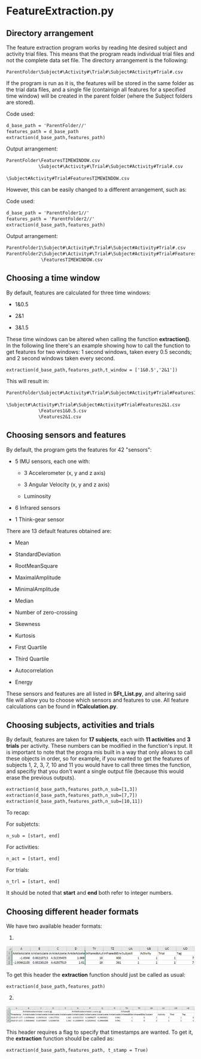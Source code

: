 # FeatureExtraction.py

## Directory arrangement

The feature extraction program works by reading hte desired subject and activity trial files. This means that the program reads individual trial files and not the complete data set file. The directory arrangement is the following:


    ParentFolder\Subject#\Activity#\Trial#\Subject#Activity#Trial#.csv


If the program is run as it is, the features will be stored in the same folder as the trial data files, and a single file (containign all features for a specified time window) will be created in the parent folder (where the Subject folders are stored).

  Code used:

    d_base_path = 'ParentFolder//'
    features_path = d_base_path
    extraction(d_base_path,features_path)

  Output arrangement:
  
    ParentFolder\FeaturesTIMEWINDOW.csv
                \Subject#\Activity#\Trial#\Subject#Activity#Trial#.csv
                                          \Subject#Activity#Trial#FeaturesTIMEWINDOW.csv

    
 
However, this can be easily changed to a different arrangement, such as:


  Code used:

    d_base_path = 'ParentFolder1//'
    features_path = 'ParentFolder2//'
    extraction(d_base_path,features_path)

  Output arrangement:

    ParentFolder1\Subject#\Activity#\Trial#\Subject#Activity#Trial#.csv
    ParentFolder2\Subject#\Activity#\Trial#\Subject#Activity#Trial#FeaturesTIMEWINDOW.csv
                 \FeaturesTIMEWINDOW.csv


## Choosing a time window

By default, features are calculated for three time windows:

- 1&0.5

- 2&1

- 3&1.5

These time windows can be altered when calling the function **extraction()**. In the following line there's an example showing how to call the function to get features for two windows: 1 second windows, taken every 0.5 seconds; and 2 second windows taken every second.


    extraction(d_base_path,features_path,t_window = ['1&0.5','2&1'])


This will result in:


    ParentFolder\Subject#\Activity#\Trial#\Subject#Activity#Trial#Features1&0.5.csv
                \Subject#\Activity#\Trial#\Subject#Activity#Trial#Features2&1.csv
                \Features1&0.5.csv
                \Features2&1.csv


## Choosing sensors and features

By default, the program gets the features for 42 "sensors":

- 5 IMU sensors, each one with:

  - 3 Accelerometer (x, y and z axis)

  - 3 Angular Velocity (x, y and z axis)

  - Luminosity

- 6 Infrared sensors

- 1 Think-gear sensor

There are 13 default features obtained are:

- Mean

- StandardDeviation

- RootMeanSquare

- MaximalAmplitude

- MinimalAmplitude

- Median

- Number of zero-crossing

- Skewness

- Kurtosis

- First Quartile

- Third Quartile

- Autocorrelation

- Energy


These sensors and features are all listed in **SFt_List.py**, and altering said file will allow you to choose which sensors and features to use. All feature calculations can be found in **fCalculation.py**.


## Choosing subjects, activities and trials

By default, features are taken for **17 subjects**, each with **11 activities** and **3 trials** per activity. These numbers can be modified in the function's input. It is important to note that the progra mis built in a way that only allows to call these objects in order, so for example, if you wanted to get the features of subjects 1, 2, 3, 7, 10 and 11 you would have to call three times the function, and specifiy that you don't want a single output file (because this would erase the previous outputs).


    extraction(d_base_path,features_path,n_sub=[1,3])
    extraction(d_base_path,features_path,n_sub=[7,7])
    extraction(d_base_path,features_path,n_sub=[10,11])
    

To recap:


  For subjetcts:
  
    n_sub = [start, end] 


  For activities:
  
    n_act = [start, end]


  For trials:
  
    n_trl = [start, end]

It should be noted that **start** and **end** both refer to integer numbers.


## Choosing different header formats

We have two available header formats:

1.

  ![](header1.png)
  
  
  To get this header the **extraction** function should just be called as usual:
  
  
    extraction(d_base_path,features_path)


2. 

  ![](header2.png)


  This header requires a flag to specify that timestamps are wanted. To get it, the **extraction** function should be called as:
  
  
    extraction(d_base_path,features_path, t_stamp = True)
